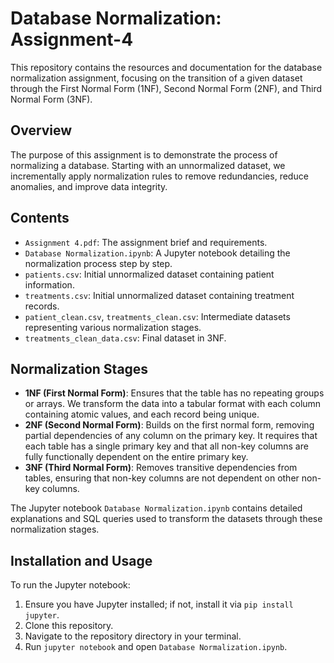 # Database Normalization: Assignment-4

This repository contains the resources and documentation for the database normalization assignment, focusing on the transition of a given dataset through the First Normal Form (1NF), Second Normal Form (2NF), and Third Normal Form (3NF).

## Overview

The purpose of this assignment is to demonstrate the process of normalizing a database. Starting with an unnormalized dataset, we incrementally apply normalization rules to remove redundancies, reduce anomalies, and improve data integrity.

## Contents

- `Assignment 4.pdf`: The assignment brief and requirements.
- `Database Normalization.ipynb`: A Jupyter notebook detailing the normalization process step by step.
- `patients.csv`: Initial unnormalized dataset containing patient information.
- `treatments.csv`: Initial unnormalized dataset containing treatment records.
- `patient_clean.csv`, `treatments_clean.csv`: Intermediate datasets representing various normalization stages.
- `treatments_clean_data.csv`: Final dataset in 3NF.

## Normalization Stages

- **1NF (First Normal Form)**: Ensures that the table has no repeating groups or arrays. We transform the data into a tabular format with each column containing atomic values, and each record being unique.
- **2NF (Second Normal Form)**: Builds on the first normal form, removing partial dependencies of any column on the primary key. It requires that each table has a single primary key and that all non-key columns are fully functionally dependent on the entire primary key.
- **3NF (Third Normal Form)**: Removes transitive dependencies from tables, ensuring that non-key columns are not dependent on other non-key columns.

The Jupyter notebook `Database Normalization.ipynb` contains detailed explanations and SQL queries used to transform the datasets through these normalization stages.

## Installation and Usage

To run the Jupyter notebook:

1. Ensure you have Jupyter installed; if not, install it via `pip install jupyter`.
2. Clone this repository.
3. Navigate to the repository directory in your terminal.
4. Run `jupyter notebook` and open `Database Normalization.ipynb`.
